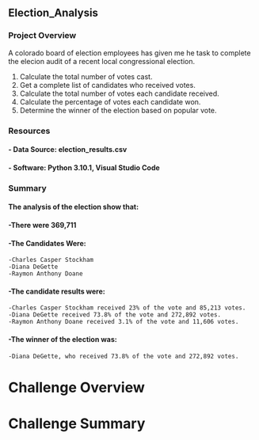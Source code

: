 ## Election_Analysis
### Project Overview
A colorado board of election employees has given me he task to complete the elecion audit of a recent local congressional election.
  1. Calculate the total number of votes cast.
  2. Get a complete list of candidates who received votes.
  3. Calculate the total number of votes each candidate received.
  4. Calculate the percentage of votes each candidate won.
  5. Determine the winner of the election based on popular vote.

### Resources
####  - Data Source: election_results.csv
####  - Software: Python 3.10.1, Visual Studio Code
  
### Summary
#### The analysis of the election show that:
####  -There were 369,711
####  -The Candidates Were:
    -Charles Casper Stockham
    -Diana DeGette
    -Raymon Anthony Doane
####   -The candidate results were:
    -Charles Casper Stockham received 23% of the vote and 85,213 votes.
    -Diana DeGette received 73.8% of the vote and 272,892 votes.
    -Raymon Anthony Doane received 3.1% of the vote and 11,606 votes.
####   -The winner of the election was:
    -Diana DeGette, who received 73.8% of the vote and 272,892 votes.
# Challenge Overview


# Challenge Summary

